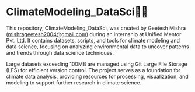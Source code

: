 # ClimateModeling_DataSci😶‍🌫️

This repository, ClimateModeling_DataSci, was created by Geetesh Mishra (mishrageetesh2004@gmail.com) during an internship at Unified Mentor Pvt. Ltd. It contains datasets, scripts, and tools for climate modeling and data science, focusing on analyzing environmental data to uncover patterns and trends through data science techniques.

Large datasets exceeding 100MB are managed using Git Large File Storage (LFS) for efficient version control. The project serves as a foundation for climate data analysis, providing resources for processing, visualization, and modeling to support further research in climate science.

